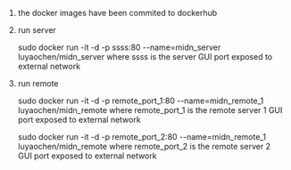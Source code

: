 1. the docker images have been commited to dockerhub
    
   
2. run server

    sudo docker run  -it -d -p ssss:80 --name=midn_server luyaochen/midn_server
      where ssss is the server GUI port exposed to external network

3. run remote 
  
    sudo docker run  -it -d -p remote_port_1:80 --name=midn_remote_1 luyaochen/midn_remote
      where remote_port_1 is the remote server 1 GUI port exposed to external network
    
    sudo docker run  -it -d -p remote_port_2:80 --name=midn_remote_1 luyaochen/midn_remote 
      where remote_port_2 is the remote server 2 GUI port exposed to external network

